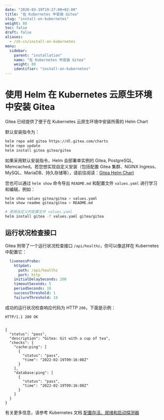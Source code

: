 ```yaml
---
date: "2020-03-19T19:27:00+02:00"
title: "在 Kubernetes 中安装 Gitea"
slug: "install-on-kubernetes"
weight: 80
toc: false
draft: false
aliases:
  - /zh-cn/install-on-kubernetes
menu:
  sidebar:
    parent: "installation"
    name: "在 Kubernetes 中安装 Gitea"
    weight: 80
    identifier: "install-on-kubernetes"
---
```


# 使用 Helm 在 Kubernetes 云原生环境中安装 Gitea

Gitea 已经提供了便于在 Kubernetes 云原生环境中安装所需的 Helm Chart

默认安装指令为：

```bash
helm repo add gitea https://dl.gitea.com/charts
helm repo update
helm install gitea gitea/gitea
```

如果采用默认安装指令，Helm 会部署单实例的 Gitea, PostgreSQL, Memcached。若您想实现自定义安装（包括配置 Gitea 集群、NGINX Ingress、MySQL、MariaDB、持久存储等），请前往阅读：[Gitea Helm Chart](https://gitea.com/gitea/helm-chart/)

您也可以通过 `helm show` 命令导出 `README.md` 和配置文件 `values.yaml` 进行学习和编辑，例如：

```bash
helm show values gitea/gitea > values.yaml
helm show readme gitea/gitea > README.md

# 使用自定义的配置文件 values.yaml
helm install gitea -f values.yaml gitea/gitea
```

## 运行状况检查接口

Gitea 附带了一个运行状况检查接口 `/api/healthz`，你可以像这样在 Kubernetes 中配置它：

```yaml
  livenessProbe:
    httpGet:
      path: /api/healthz
      port: http
    initialDelaySeconds: 200
    timeoutSeconds: 5
    periodSeconds: 10
    successThreshold: 1
    failureThreshold: 10
```

成功的运行状况检查响应代码为 HTTP `200`，下面是示例：

```
HTTP/1.1 200 OK


{
  "status": "pass",
  "description": "Gitea: Git with a cup of tea",
  "checks": {
    "cache:ping": [
      {
        "status": "pass",
        "time": "2022-02-19T09:16:08Z"
      }
    ],
    "database:ping": [
      {
        "status": "pass",
        "time": "2022-02-19T09:16:08Z"
      }
    ]
  }
}
```

有关更多信息，请参考 Kubernetes 文档 [配置存活、就绪和启动探测器](https://kubernetes.io/zh-cn/docs/tasks/configure-pod-container/configure-liveness-readiness-startup-probes/)
